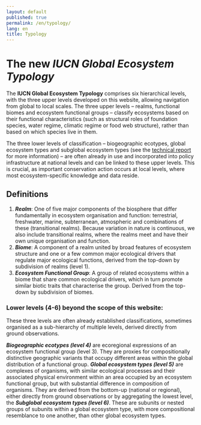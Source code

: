 ```yaml
---
layout: default
published: true
permalink: /en/typology/
lang: en
title: Typology
---
```

# The new *IUCN Global Ecosystem Typology*

The **IUCN Global Ecosystem Typology** comprises six hierarchical levels, with the three upper levels developed on this website, allowing navigation from global to local scales. The three upper levels – realms, functional biomes and ecosystem functional groups – classify ecosystems based on their functional characteristics (such as structural roles of foundation species, water regime, climatic regime or food web structure), rather than based on which species live in them.

The three lower levels of classification – biogeographic ecotypes, global ecosystem types and subglobal ecosystem types (see the <a href='https://iucnrle.org/static/media/uploads/references/research-development/keith_etal_iucnglobalecosystemtypology_v1.01.pdf' target='_blank'>technical report</a> for more information) – are often already in use and incorporated into policy infrastructure at national levels and can be linked to these upper levels. This is crucial, as important conservation action occurs at local levels, where most ecosystem-specific knowledge and data reside.


## Definitions

1. ***Realm***: One of five major components of the biosphere that differ fundamentally in ecosystem organisation and function: terrestrial, freshwater, marine, subterranean, atmospheric and combinations of these (transitional realms). Because variation in nature is continuous, we also include transitional realms, where the realms meet and have their own unique organisation and function.
2. ***Biome***: A component of a realm united by broad features of ecosystem structure and one or a few common major ecological drivers that regulate major ecological functions, derived from the top-down by subdivision of realms (level 1).
3. ***Ecosystem Functional Group***: A group of related ecosystems within a biome that share common ecological drivers, which in turn promote similar biotic traits that characterise the group. Derived from the top-down by subdivision of biomes.

<!--//
| | Level | Description |
|---|---|---|
|***1***|***Realm***| One of five major components of the biosphere that differ fundamentally in ecosystem organisation and function: terrestrial, freshwater, marine, subterranean, atmospheric and combinations of these (transitional realms). Because variation in nature is continuous, we also include transitional realms, where the realms meet and have their own unique organisation and function.|
|***2***|***Biome***|A component of a realm united by broad features of ecosystem structure and one or a few common major ecological drivers that regulate major ecological functions, derived from the top-down by subdivision of realms (level 1).|
|***3***|***Ecosystem Functional Group***|A group of related ecosystems within a biome that share common ecological drivers, which in turn promote similar biotic traits that characterise the group. Derived from the top-down by subdivision of biomes.|

//-->

### Lower levels (4-6) beyond the scope of this website:

These three levels are often already established classifications, sometimes organised as a sub-hierarchy of multiple levels, derived directly from ground observations.

***Biogeographic ecotypes (level 4)*** are ecoregional expressions of an ecosystem functional group (level 3). They are proxies for compositionally distinctive geographic variants that occupy different areas within the global distribution of a functional group. ***Global ecosystem types (level 5)*** are complexes of organisms, with similar ecological processes and their associated physical environment within an area occupied by an ecosystem functional group, but with substantial difference in composition of organisms. They are derived from the bottom-up (national or regional), either directly from ground observations or by aggregating the lowest level, the ***Subglobal ecosystem types (level 6)***. These are subunits or nested groups of subunits within a global ecosystem type, with more compositional resemblance to one another, than other global ecosystem types.  
